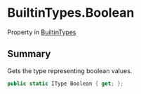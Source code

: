 # BuiltinTypes.Boolean

Property in [BuiltinTypes](api/csharp/yarn.builtintypes.md)

## Summary

Gets the type representing boolean values.

```csharp
public static IType Boolean { get; };
```

